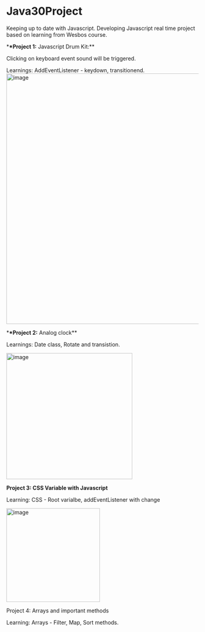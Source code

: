 # Java30Project

Keeping up to date with Javascript. Developing Javascript real time project based on learning from Wesbos course.

\***\*Project 1:** Javascript Drum Kit:\*\*

Clicking on keyboard event sound will be triggered.

Learnings: AddEventListener - keydown, transitionend.
<img width="655" alt="image" src="https://github.com/puviyarasan88/Java30Project/assets/20381722/b1c97faf-efce-4757-a5d9-575f121cce0c">

\***\*Project 2:** Analog clock\*\*

Learnings: Date class, Rotate and transistion.

<img width="330" alt="image" src="https://github.com/puviyarasan88/Java30Project/assets/20381722/74c84082-d7a3-4273-8aab-9982fb177cb1">

**Project 3: CSS Variable with Javascript**

Learning: CSS - Root varialbe, addEventListener with change

<img width="245" alt="image" src="https://github.com/puviyarasan88/Java30Project/assets/20381722/be6ee74b-32fc-49e7-9b94-28295c6dc997">

Project 4: Arrays and important methods

Learning: Arrays - Filter, Map, Sort methods.

